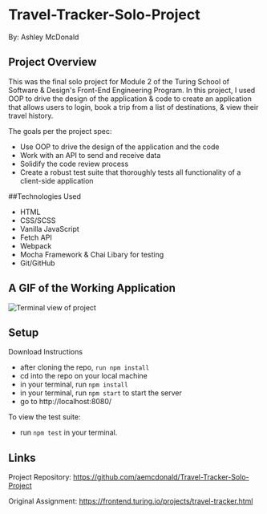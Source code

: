 # Travel-Tracker-Solo-Project

By: Ashley McDonald

## Project Overview

This was the final solo project for Module 2 of the Turing School of Software & Design's Front-End Engineering Program. In this project, I used OOP to drive the design of the application & code to create an application that allows users to login, book a trip from a list of destinations, & view their travel history.

The goals per the project spec:
- Use OOP to drive the design of the application and the code
- Work with an API to send and receive data
- Solidify the code review process
- Create a robust test suite that thoroughly tests all functionality of a client-side application

##Technologies Used
- HTML
- CSS/SCSS
- Vanilla JavaScript
- Fetch API
- Webpack
- Mocha Framework & Chai Libary for testing
- Git/GitHub

## A GIF of the Working Application
![Terminal view of project](https://imgur.com/2aPaIPl)

## Setup

Download Instructions
- after cloning the repo, `run npm install`
- cd into the repo on your local machine
- in your terminal, run `npm install`
- in your terminal, run `npm start` to start the server
- go to http://localhost:8080/

To view the test suite:
- run `npm test` in your terminal.


## Links

Project Repository: https://github.com/aemcdonald/Travel-Tracker-Solo-Project

Original Assignment: https://frontend.turing.io/projects/travel-tracker.html

